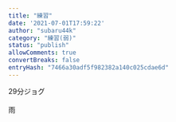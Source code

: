 ```yaml
---
title: "練習"
date: '2021-07-01T17:59:22'
author: "subaru44k"
category: "練習(弱)"
status: "publish"
allowComments: true
convertBreaks: false
entryHash: "7466a30adf5f982382a140c025cdae6d"
---
```

29分ジョグ<br>
<br>
雨
